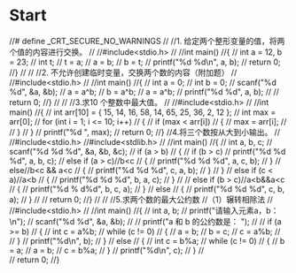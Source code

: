 # Start
//# define _CRT_SECURE_NO_WARNINGS
//
//1. 给定两个整形变量的值，将两个值的内容进行交换。
//
//#include<stdio.h>
//
//int main()
//{
//	int a = 12, b = 23;
//	int t;
//	t = a;
//	a = b;
//	b = t;
//	printf("%d %d\n", a, b);
//	return 0;
//}
//
//
//2. 不允许创建临时变量，交换两个数的内容（附加题）
//
//#include<stdio.h>
//
//int main()
//{
//	int a = 0;
//	int b = 0;
//	scanf("%d %d", &a, &b);
//	a = a^b;
//	b = a^b;
//	a = a^b;
//	printf("%d %d", a, b);
//
//	return 0;
//}
//
//
//3.求10 个整数中最大值。
//
//#include<stdio.h>
//
//int main()
//{
//	int arr[10] = { 15, 14, 16, 58, 14, 65, 25, 36, 2, 12 };
//	int max = arr[0];
//	for (int i = 1; i <= 10; i++)
//	{
//		if (max < arr[i])
//		{
//			max = arr[i];
//			
//		}
//	}
//	printf("%d ", max);
//	return 0;
//}
//4.将三个数按从大到小输出。
//
//#include<stdio.h>
//#include<stdlib.h>
//
//int main()
//{
//	int a, b, c;
//	scanf("%d %d %d", &a, &b, &c);
//	if (a > b)
//	{
//		if (b > c)
//			printf("%d %d %d", a, b, c);
//		else if (a > c)//b<c
//		{
//			printf("%d %d %d", a, c, b);
//		}
//		else//b<c && a<c
//		{
//			printf("%d %d %d", c, a, b);
//		}
//	}
//	else if (c < a)//a<b
//	{
//		printf("%d %d %d", b, a, c);
//	}
//
//	else if (b > c)//a<b&&a<c   
//	{
//		printf("%d % d%d", b, c, a);
//	}
//	else
//	{
//		printf("%d %d %d", c, b, a);
//	}
//
//	return 0;
//}
//
//
//5.求两个数的最大公约数
//（1）辗转相除法
//
//#include<stdio.h>
//
//int main()
//{
//	int a, b;
//	printf("请输入元素a，b： \n");
//	scanf("%d %d", &a, &b);
//
//	printf("a 和 b 的公约数是： ");
//
//	if (a >= b)
//	{
//		int c = a%b;
//		while (c != 0)
//		{
//			a = b;
//			b = c;
//			c = a%b;
//			
//		}
//		printf("%d\n", b);
//	}
//	else
//	{
//		int c = b%a;
//		while (c != 0)
//		{
//			b = a;
//			a = b;
//			c = b%a;
//		}
//		printf("%d\n", c);
//	}
//	
//	return 0;
//}
